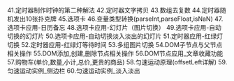 41.定时器制作时钟的第二种解法
42.定时器文字拷贝
43.数组去复数
44.定时器随机发出10张扑克牌
45.选项卡
46.变量类型转换(parseInt,parseFloat,isNaN)
47.选项卡应用-日历备忘
48.选项卡应用-幻灯片（图片切换）
49.选项卡应用-自动切换的幻灯片
50.选项卡应用-自动切换淡入淡出的幻灯片
51.定时器应用-红绿灯切换
52.定时器应用-红绿灯等待时间
53.多组图片切换
54.DOM子节点与父节点相关操作
55.DOM添加,创建,删除节点相关操作
56.DOM节点应用_文章收藏功能
57.购物车(单价,数量,小计,总价,更贵的商品)
58.匀速运动原理(offsetLeft详解)
59.匀速运动实例_侧边栏
60.匀速运动实例_淡入淡出